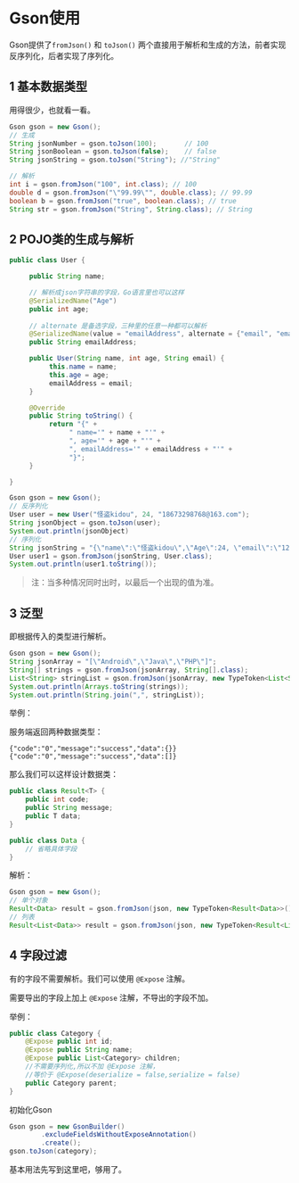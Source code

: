 # Gson使用

Gson提供了`fromJson()` 和 `toJson()` 两个直接用于解析和生成的方法，前者实现反序列化，后者实现了序列化。

## 1 基本数据类型

用得很少，也就看一看。

```java
Gson gson = new Gson();
// 生成
String jsonNumber = gson.toJson(100);       // 100
String jsonBoolean = gson.toJson(false);    // false
String jsonString = gson.toJson("String"); //"String"

// 解析
int i = gson.fromJson("100", int.class); // 100
double d = gson.fromJson("\"99.99\"", double.class); // 99.99
boolean b = gson.fromJson("true", boolean.class); // true
String str = gson.fromJson("String", String.class); // String
```

## 2 POJO类的生成与解析

```java
public class User {

     public String name;

     // 解析成json字符串的字段，Go语言里也可以这样
     @SerializedName("Age")
     public int age;
     
     // alternate 是备选字段，三种里的任意一种都可以解析
     @SerializedName(value = "emailAddress", alternate = {"email", "email_address"})
     public String emailAddress;

     public User(String name, int age, String email) {
          this.name = name;
          this.age = age;
          emailAddress = email;
     }

     @Override
     public String toString() {
          return "{" +
               " name='" + name + "'" +
               ", age='" + age + "'" +
               ", emailAddress='" + emailAddress + "'" +
               "}";
     }

}
```

```java
Gson gson = new Gson();
// 反序列化
User user = new User("怪盗kidou", 24, "18673298768@163.com");
String jsonObject = gson.toJson(user);
System.out.println(jsonObject)
// 序列化
String jsonString = "{\"name\":\"怪盗kidou\",\"Age\":24, \"email\":\"1232443@163.com\"}";
User user1 = gson.fromJson(jsonString, User.class);
System.out.println(user1.toString());
```

> 注：当多种情况同时出时，以最后一个出现的值为准。

## 3 泛型

即根据传入的类型进行解析。

```java
Gson gson = new Gson();
String jsonArray = "[\"Android\",\"Java\",\"PHP\"]";
String[] strings = gson.fromJson(jsonArray, String[].class);
List<String> stringList = gson.fromJson(jsonArray, new TypeToken<List<String>>(){}.getType());
System.out.println(Arrays.toString(strings));
System.out.println(String.join(",", stringList));
```

举例：

服务端返回两种数据类型：

    {"code":"0","message":"success","data":{}}
    {"code":"0","message":"success","data":[]}

那么我们可以这样设计数据类：

```java
public class Result<T> {
    public int code;
    public String message;
    public T data;
}

public class Data {
    // 省略具体字段
}
```

解析：

```java
Gson gson = new Gson();
// 单个对象
Result<Data> result = gson.fromJson(json, new TypeToken<Result<Data>>(){}.getType());
// 列表
Result<List<Data>> result = gson.fromJson(json, new TypeToken<Result<List<Data>>>(){}.getType());
```

## 4 字段过滤

有的字段不需要解析。我们可以使用 `@Expose` 注解。

需要导出的字段上加上 `@Expose` 注解，不导出的字段不加。

举例：

```java
public class Category {
    @Expose public int id;
    @Expose public String name;
    @Expose public List<Category> children;
    //不需要序列化,所以不加 @Expose 注解，
    //等价于 @Expose(deserialize = false,serialize = false)
    public Category parent; 
}
```

初始化Gson

```java
Gson gson = new GsonBuilder()
        .excludeFieldsWithoutExposeAnnotation()
        .create();
gson.toJson(category);
```

基本用法先写到这里吧，够用了。
